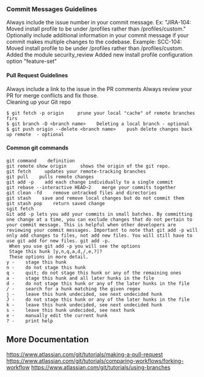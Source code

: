 ### Commit Messages Guidelines
Always include the issue number in your commit message. Ex: "JIRA-104: Moved install profile to be under /profiles rather than /profiles/custom." \
Optionally include additional information in your commit message if your commit makes multiple changes to the codebase. Example: SCC-104: Moved install profile to be under /profiles rather than /profiles/custom. Added the module security_review Added new install profile configuration option "feature-set"

#### Pull Request Guidelines
Always include a link to the issue  in the PR comments Always review your PR for merge conflicts and fix those. \
Cleaning up your Git repo
```
$ git fetch -p origin     prune your local "cache" of remote branches firs
$ git branch -D <branch name>    Deleting a local branch - optional
$ git push origin --delete <branch name>    push delete changes back up remote  - optional
```

#### Common git commands
```
git command    definition
git remote show origin     shows the origin of the git repo. 
git fetch     updates your remote-tracking branches
git pull    pulls remote changes
git add -p    add each change individually to a single commit
git rebase --interactive HEAD~2    merge your commits together
git clean -fd    remove untracked files and directories
git stash    save and remove local changes but do not commit them
git stash pop    return saved change
sgit fetch
Git add -p lets you add your commits in small batches. By committing one change at a time, you can exclude changes that do not pertain to your commit message. This is helpful when other developers are reviewing your commit messages. Important to note that git add -p will only add changes to files, not add new files. You will still have to use git add for new files. git add -p.
 When you use git add -p you will see the options
 Stage this hunk [y,n,q,a,d,/,e,?]?
 These options in more detail.
y -    stage this hunk
n -    do not stage this hunk
q -    quit; do not stage this hunk or any of the remaining ones
a -    stage this hunk and all later hunks in the file
d -    do not stage this hunk or any of the later hunks in the file
/ -    search for a hunk matching the given regex
j -    leave this hunk undecided, see next undecided hunk
J -    do not stage this hunk or any of the later hunks in the file
k -    leave this hunk undecided, see next undecided hunk
s -    leave this hunk undecided, see next hunk
e -    manually edit the current hunk
? -    print help
```



## More Documentation 
https://www.atlassian.com/git/tutorials/making-a-pull-request
https://www.atlassian.com/git/tutorials/comparing-workflows/forking-workflow
https://www.atlassian.com/git/tutorials/using-branches
